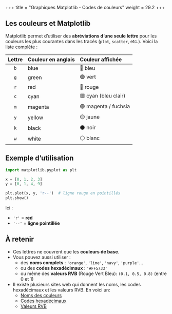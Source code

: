 +++
title = "Graphiques Matplotlib - Codes de couleurs"
weight = 29.2
+++

## Les couleurs et Matplotlib

Matplotlib permet d’utiliser des **abréviations d’une seule lettre** pour les couleurs les plus courantes dans les tracés (`plot`, `scatter`, etc.). Voici la liste complète :

| Lettre | Couleur en anglais | Couleur affichée     |
| :----: | :----------------- | :------------------- |
|   `b`  | blue               | 🔵 bleu              |
|   `g`  | green              | 🟢 vert              |
|   `r`  | red                | 🔴 rouge             |
|   `c`  | cyan               | 🟦 cyan (bleu clair) |
|   `m`  | magenta            | 🟣 magenta / fuchsia |
|   `y`  | yellow             | 🟡 jaune             |
|   `k`  | black              | ⚫ noir               |
|   `w`  | white              | ⚪ blanc              |


## Exemple d’utilisation

```python
import matplotlib.pyplot as plt

x = [0, 1, 2, 3]
y = [0, 1, 4, 9]

plt.plot(x, y, 'r--')  # ligne rouge en pointillés
plt.show()
```

Ici :

* `'r'` = **red**
* `'--'` = **ligne pointillée**


## À retenir

* Ces lettres ne couvrent que les **couleurs de base**.
* Vous pouvez aussi utiliser :
	* des **noms complets** : `'orange'`, `'lime'`, `'navy'`, `'purple'`…
	* ou des **codes hexadécimaux** : `'#FF5733'`
	* ou même des **valeurs RVB** (Rouge Vert Bleu): `(0.1, 0.5, 0.8)` (entre 0 et 1)
* Il existe plusieurs sites web qui donnent les noms, les codes hexadécimaux et les valeurs RVB. En voici un:
	* [Noms des couleurs](https://www.w3schools.com/colors/colors_names.asp)
	* [Codes hexadécimaux](https://www.w3schools.com/colors/colors_hexadecimal.asp)
	* [Valeurs RVB](https://www.w3schools.com/colors/colors_rgb.asp)

